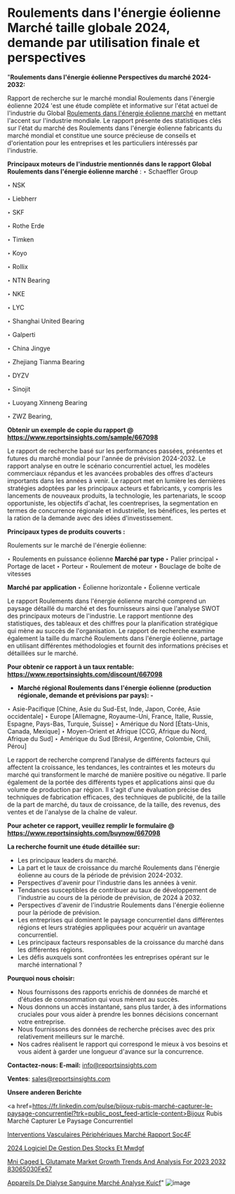 # Roulements dans l'énergie éolienne Marché taille globale 2024, demande par utilisation finale et perspectives

"<strong>Roulements dans l'énergie éolienne Perspectives du marché 2024-2032:</strong>

Rapport de recherche sur le marché mondial Roulements dans l'énergie éolienne 2024 'est une étude complète et informative sur l'état actuel de l'industrie du Global <a href=https://www.reportsinsights.com/sample/667098>Roulements dans l'énergie éolienne marché</a> en mettant l'accent sur l'industrie mondiale. Le rapport présente des statistiques clés sur l'état du marché des Roulements dans l'énergie éolienne fabricants du marché mondial et constitue une source précieuse de conseils et d'orientation pour les entreprises et les particuliers intéressés par l'industrie.

<strong>Principaux moteurs de l'industrie mentionnés dans le rapport Global Roulements dans l'énergie éolienne marché</strong> :
‣ Schaeffler Group

‣ NSK

‣ Liebherr

‣ SKF

‣ Rothe Erde

‣ Timken

‣ Koyo

‣ Rollix

‣ NTN Bearing

‣ NKE

‣ LYC

‣ Shanghai United Bearing

‣ Galperti

‣ China Jingye

‣ Zhejiang Tianma Bearing

‣ DYZV

‣ Sinojit

‣ Luoyang Xinneng Bearing

‣ ZWZ Bearing,

<strong>Obtenir un exemple de copie du rapport @ <a href=https://www.reportsinsights.com/sample/667098>https://www.reportsinsights.com/sample/667098</a></strong>

Le rapport de recherche basé sur les performances passées, présentes et futures du marché mondial pour l'année de prévision 2024-2032. Le rapport analyse en outre le scénario concurrentiel actuel, les modèles commerciaux répandus et les avancées probables des offres d'acteurs importants dans les années à venir. Le rapport met en lumière les dernières stratégies adoptées par les principaux acteurs et fabricants, y compris les lancements de nouveaux produits, la technologie, les partenariats, le scoop opportuniste, les objectifs d'achat, les coentreprises, la segmentation en termes de concurrence régionale et industrielle, les bénéfices, les pertes et la ration de la demande avec des idées d'investissement.

<strong>Principaux types de produits couverts :</strong>

Roulements sur le marché de l'énergie éolienne:

‣  Roulements en puissance éolienne <strong> Marché <strong> par type </strong> </strong>
‣ Palier principal
‣ Portage de lacet
‣ Porteur
‣ Roulement de moteur
‣ Bouclage de boîte de vitesses

<strong>Marché par application </strong>
‣ Éolienne horizontale
‣ Éolienne verticale

Le rapport Roulements dans l'énergie éolienne marché comprend un paysage détaillé du marché et des fournisseurs ainsi que l'analyse SWOT des principaux moteurs de l'industrie. Le rapport mentionne des statistiques, des tableaux et des chiffres pour la planification stratégique qui mène au succès de l'organisation. Le rapport de recherche examine également la taille du marché Roulements dans l'énergie éolienne, partage en utilisant différentes méthodologies et fournit des informations précises et détaillées sur le marché.

<strong>Pour obtenir ce rapport à un taux rentable: <a href=https://www.reportsinsights.com/discount/667098>https://www.reportsinsights.com/discount/667098</a></strong>
<ul>
  <li><strong>Marché régional Roulements dans l'énergie éolienne (production régionale, demande et prévisions par pays): -</strong></li>
</ul>
‣ Asie-Pacifique [Chine, Asie du Sud-Est, Inde, Japon, Corée, Asie occidentale]
‣ Europe [Allemagne, Royaume-Uni, France, Italie, Russie, Espagne, Pays-Bas, Turquie, Suisse]
‣ Amérique du Nord [États-Unis, Canada, Mexique]
‣ Moyen-Orient et Afrique [CCG, Afrique du Nord, Afrique du Sud]
‣ Amérique du Sud [Brésil, Argentine, Colombie, Chili, Pérou]

Le rapport de recherche comprend l’analyse de différents facteurs qui affectent la croissance, les tendances, les contraintes et les moteurs du marché qui transforment le marché de manière positive ou négative. Il parle également de la portée des différents types et applications ainsi que du volume de production par région. Il s'agit d'une évaluation précise des techniques de fabrication efficaces, des techniques de publicité, de la taille de la part de marché, du taux de croissance, de la taille, des revenus, des ventes et de l'analyse de la chaîne de valeur.

<strong>Pour acheter ce rapport, veuillez remplir le formulaire @   <a href=https://www.reportsinsights.com/buynow/667098>https://www.reportsinsights.com/buynow/667098</a></strong>

<strong>La recherche fournit une étude détaillée sur:</strong>
<ul>
  <li>Les principaux leaders du marché.</li>
  <li>La part et le taux de croissance du marché Roulements dans l'énergie éolienne au cours de la période de prévision 2024-2032.</li>
  <li>Perspectives d'avenir pour l'industrie dans les années à venir.</li>
  <li>Tendances susceptibles de contribuer au taux de développement de l'industrie au cours de la période de prévision, de 2024 à 2032.</li>
  <li>Perspectives d'avenir de l'industrie Roulements dans l'énergie éolienne pour la période de prévision.</li>
  <li>Les entreprises qui dominent le paysage concurrentiel dans différentes régions et leurs stratégies appliquées pour acquérir un avantage concurrentiel.</li>
  <li>Les principaux facteurs responsables de la croissance du marché dans les différentes régions.</li>
  <li>Les défis auxquels sont confrontées les entreprises opérant sur le marché international ?</li>
</ul>
<strong>Pourquoi nous choisir:</strong>
<ul>
  <li>Nous fournissons des rapports enrichis de données de marché et d'études de consommation qui vous mènent au succès.</li>
  <li>Nous donnons un accès instantané, sans plus tarder, à des informations cruciales pour vous aider à prendre les bonnes décisions concernant votre entreprise.</li>
  <li>Nous fournissons des données de recherche précises avec des prix relativement meilleurs sur le marché.</li>
  <li>Nos cadres réalisent le rapport qui correspond le mieux à vos besoins et vous aident à garder une longueur d'avance sur la concurrence.</li>
</ul>
<strong>Contactez-nous:
</strong><strong>E-mail:</strong> <a href=mailto:info@reportsinsights.com>info@reportsinsights.com</a>

<strong>Ventes</strong>: <a href=mailto:sales@reportsinsights.com>sales@reportsinsights.com</a>

<strong>Unsere anderen Berichte</strong>

<a href=https://fr.linkedin.com/pulse/bijoux-rubis-marché-capturer-le-paysage-concurrentiel?trk=public_post_feed-article-content>Bijoux Rubis Marché Capturer Le Paysage Concurrentiel</a>

<a href=https://fr.linkedin.com/pulse/interventions-vasculaires-périphériques-marché-rapport-soc4f/>Interventions Vasculaires Périphériques Marché Rapport Soc4F</a>

<a href=https://www.linkedin.com/pulse/2024-logiciel-de-gestion-des-stocks-et-mwdgf/>2024 Logiciel De Gestion Des Stocks Et Mwdgf</a>

<a href=https://medium.com/@a86515711/mni-caged-l-glutamate-market-growth-trends-and-analysis-for-2023-2032-83065030fe57>Mni Caged L Glutamate Market Growth Trends And Analysis For 2023 2032 83065030Fe57</a>

<a href=https://fr.linkedin.com/pulse/appareils-de-dialyse-sanguine-marché-analyse-kuicf/>Appareils De Dialyse Sanguine Marché Analyse Kuicf</a>"
![image](https://github.com/daminid12/RImarketgrowth/assets/158430485/4de10258-65cc-40ca-8b7a-7dbb90291297)
